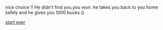 
nice choice !! He didn't find you,you won. he takes you back to you home safely and he gives you 1000 bucks ()

[start over](../README.md)
